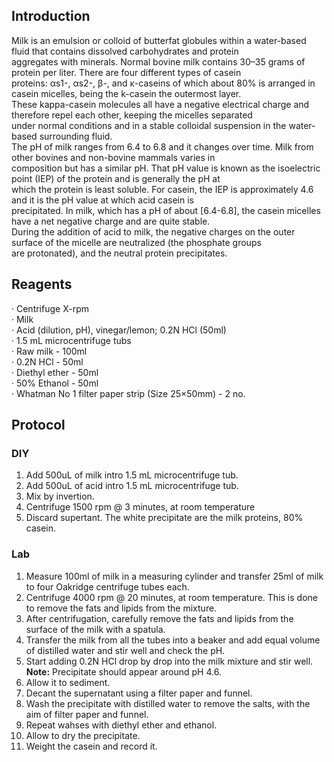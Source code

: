 ## Introduction
Milk is an emulsion or colloid of butterfat globules within a water-based fluid that contains dissolved carbohydrates and protein  
aggregates with minerals. Normal bovine milk contains 30–35 grams of protein per liter. There are four different types of casein  
proteins: αs1-, αs2-, β-, and κ-caseins of which about 80% is arranged in casein micelles, being the k-casein the outermost layer.   
These kappa-casein molecules all have a negative electrical charge and therefore repel each other, keeping the micelles separated  
under normal conditions and in a stable colloidal suspension in the water-based surrounding fluid.  
The pH of milk ranges from 6.4 to 6.8 and it changes over time. Milk from other bovines and non-bovine mammals varies in  
composition but has a similar pH. That pH value is known as the isoelectric point (IEP) of the protein and is generally the pH at  
which the protein is least soluble. For casein, the IEP is approximately 4.6 and it is the pH value at which acid casein is  
precipitated. In milk, which has a pH of about [6.4-6.8], the casein micelles have a net negative charge and are quite stable.  
During the addition of acid to milk, the negative charges on the outer surface of the micelle are neutralized (the phosphate groups  
are protonated), and the neutral protein precipitates.   

## Reagents
· Centrifuge X-rpm   
· Milk  
· Acid (dilution, pH), vinegar/lemon; 0.2N HCl (50ml)  
· 1.5 mL microcentrifuge tubs  
· Raw milk - 100ml  
· 0.2N HCl - 50ml  
· Diethyl ether - 50ml  
· 50% Ethanol - 50ml  
· Whatman No 1 filter paper strip (Size 25×50mm) - 2 no.  

## Protocol
### DIY
1. Add 500uL of milk intro 1.5 mL microcentrifuge tub.
2. Add 500uL of acid intro 1.5 mL microcentrifuge tub.
3. Mix by invertion. 
4. Centrifuge 1500 rpm @ 3 minutes, at room temperature
5. Discard supertant. The white precipitate are the milk proteins, 80% casein.

### Lab
1. Measure 100ml of milk in a measuring cylinder and transfer 25ml of milk to four Oakridge centrifuge tubes each.
2.  Centrifuge 4000 rpm @ 20 minutes, at room temperature. 
This is done to remove the fats and lipids from the mixture.  
3. After centrifugation, carefully remove the fats and lipids from the surface of the milk with a spatula.
4. Transfer the milk from all the tubes into a beaker and add equal volume of distilled water and stir well and check the pH.
5. Start adding 0.2N HCl drop by drop into the milk mixture and stir well.  
**Note:** Precipitate should appear around pH 4.6.  
6. Allow it to sediment.  
7. Decant the supernatant using a filter paper and funnel.  
8. Wash the precipitate with distilled water to remove the salts, with the aim of filter paper and funnel.  
9. Repeat wahses with diethyl ether and ethanol.  
10. Allow to dry the precipitate.  
11. Weight the casein and record it.  



